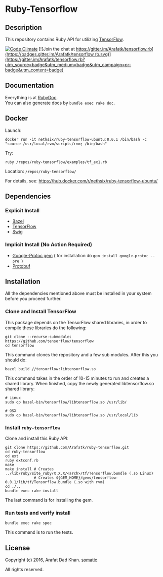 # Ruby-Tensorflow

## Description
This repository contains Ruby API for utilizing [TensorFlow](https://github.com/tensorflow/tensorflow).

[![Code Climate](https://codeclimate.com/github/Arafatk/tensorflow.rb/badges/gpa.svg)](https://codeclimate.com/github/Arafatk/tensorflow.rb)
[![Join the chat at https://gitter.im/Arafatk/tensorflow.rb](https://badges.gitter.im/Arafatk/tensorflow.rb.svg)](https://gitter.im/Arafatk/tensorflow.rb?utm_source=badge&utm_medium=badge&utm_campaign=pr-badge&utm_content=badge)

## Documentation
Everything is at [RubyDoc](http://www.rubydoc.info/github/Arafatk/tensorflow.rb).   
You can also generate docs by 
```bundle exec rake doc```.


## Docker

Launch:

```
docker run -it nethsix/ruby-tensorflow-ubuntu:0.0.1 /bin/bash -c "source /usr/local/rvm/scripts/rvm; /bin/bash"
```

Try:

```
ruby /repos/ruby-tensorflow/examples/tf_ex1.rb
```

Location: `/repos/ruby-tensorflow/`

For details, see: https://hub.docker.com/r/nethsix/ruby-tensorflow-ubuntu/

## Dependencies

### Explicit Install

- [Bazel](http://www.bazel.io/docs/install.html)
- [TensorFlow](https://github.com/tensorflow/tensorflow/blob/master/tensorflow/g3doc/get_started/os_setup.md)
- [Swig](http://www.swig.org/download.html)

### Implicit Install (No Action Required)

- [Google-Protoc gem](https://github.com/google/protobuf/tree/master/ruby) ( for installation do  ```gem install google-protoc --pre ```)
- [Protobuf](https://github.com/google/protobuf)

## Installation

All the dependencies mentioned above must be installed in your system before you proceed further.   

### Clone and Install TensorFlow

This package depends on the TensorFlow shared libraries, in order to compile
these libraries do the following:
```
git clone --recurse-submodules https://github.com/tensorflow/tensorflow
cd tensorflow
```
This command clones the repository and a few sub modules. After this you should do:
```
bazel build //tensorflow:libtensorflow.so
```
This command takes in the order of 10-15 minutes to run and creates a shared library. When finished, copy the newly generated libtensorflow.so shared library:
```
# Linux
sudo cp bazel-bin/tensorflow/libtensorflow.so /usr/lib/

# OSX
sudo cp bazel-bin/tensorflow/libtensorflow.so /usr/local/lib
```
### Install `ruby-tensorflow`

Clone and install this Ruby API:
```
git clone https://github.com/Arafatk/ruby-tensorflow.git
cd ruby-tensorflow
cd ext
ruby extconf.rb
make
make install # Creates ../lib/ruby/site_ruby/X.X.X/<arch>/tf/Tensorflow.bundle (.so Linux)
             # Creates ${GEM_HOME}/gems/tensorflow-0.0.1/lib/tf/Tensorflow.bundle (.so with rvm)
cd ./..
bundle exec rake install
```
The last command is for installing the gem.

### Run tests and verify install
```
bundle exec rake spec
```
This command is to run the tests.

## License

Copyright (c) 2016, Arafat Dad Khan.
[somatic](http://somatic.io)

All rights reserved.
